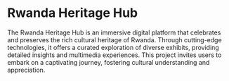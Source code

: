# Rwanda Heritage Hub
The Rwanda Heritage Hub is an immersive digital platform that celebrates and preserves the rich cultural heritage of Rwanda. Through cutting-edge technologies, it offers a curated exploration of diverse exhibits, providing detailed insights and multimedia experiences. This project invites users to embark on a captivating journey, fostering cultural understanding and appreciation.
